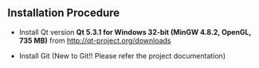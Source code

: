 
## Installation Procedure

* Install Qt version **Qt 5.3.1 for Windows 32-bit (MinGW 4.8.2, OpenGL, 735 MB)** from [http://qt-project.org/downloads
](http://qt-project.org/downloads)

* Install Git (New to Git!! Please refer the project documentation)

